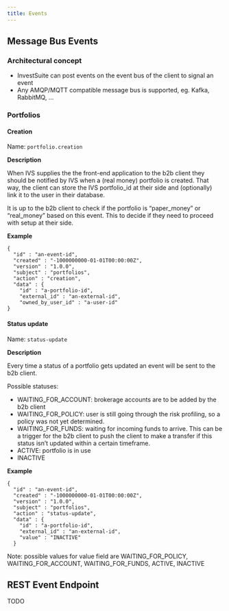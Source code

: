 ```yaml
---
title: Events
---
```


## Message Bus Events

### Architectural concept

- InvestSuite can post events on the event bus of the client to signal an event
- Any AMQP/MQTT compatible message bus is supported, eg. Kafka, RabbitMQ, ...

### Portfolios

#### Creation

Name: `portfolio.creation`

**Description**

When IVS supplies the the front-end application to the b2b client they should be notified by IVS when a (real money) portfolio is created. That way, the client can store the IVS portfolio_id at their side and (optionally) link it to the user in their database.

It is up to the b2b client to check if the portfolio is “paper_money” or “real_money” based on this event. This to decide if they need to proceed with setup at their side.

**Example**

```
{
  "id" : "an-event-id",
  "created" : "-1000000000-01-01T00:00:00Z",
  "version" : "1.0.0",
  "subject" : "portfolios",
  "action" : "creation",
  "data" : {
    "id" : "a-portfolio-id",
    "external_id" : "an-external-id",
    "owned_by_user_id" : "a-user-id"
}
```

#### Status update

Name: `status-update`

**Description**

Every time a status of a portfolio gets updated an event will be sent to the b2b client.

Possible statuses:
- WAITING_FOR_ACCOUNT: brokerage accounts are to be added by the b2b client
- WAITING_FOR_POLICY: user is still going through the risk profiling, so a policy was not yet determined.
- WAITING_FOR_FUNDS: waiting for incoming funds to arrive. This can be a trigger for the b2b client to push the client to make a transfer if this status isn’t updated within a certain timeframe.
- ACTIVE: portfolio is in use
- INACTIVE

**Example**

```
{
  "id" : "an-event-id",
  "created" : "-1000000000-01-01T00:00:00Z",
  "version" : "1.0.0",
  "subject" : "portfolios",
  "action" : "status-update",
  "data" : {
    "id" : "a-portfolio-id",
    "external_id" : "an-external-id",
    "value" : "INACTIVE"
  }
```

Note: possible values for value field are WAITING_FOR_POLICY, WAITING_FOR_ACCOUNT, WAITING_FOR_FUNDS, ACTIVE, INACTIVE


## REST Event Endpoint

TODO



